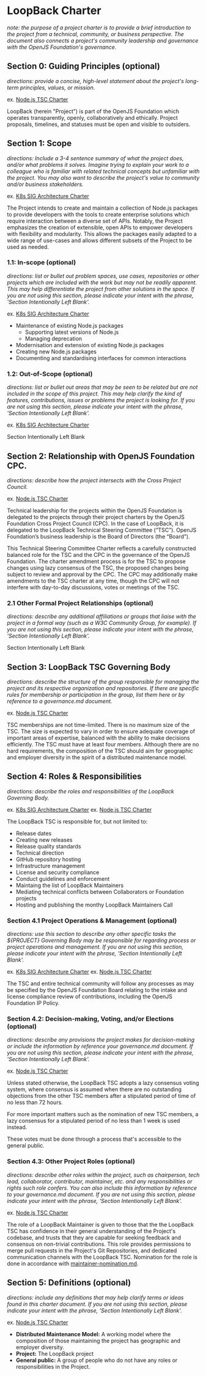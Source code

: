 # LoopBack Charter

_note: the purpose of a project charter is to provide a brief introduction_
_to the project from a technical, community, or business perspective. The_
_document also connects a project's community leadership and governance with the_
_OpenJS Foundation's governance._

## Section 0: Guiding Principles (optional)

_directions: provide a concise, high-level statement about_
_the project's long-term principles, values, or mission._

ex. [Node.js TSC Charter](https://github.com/nodejs/TSC/blob/HEAD/TSC-Charter.md#section-1-guiding-principle)

LoopBack (herein "Project") is part of the OpenJS Foundation which operates
transparently, openly, collaboratively and ethically. Project proposals,
timelines, and statuses must be open and visible to outsiders.

## Section 1: Scope

_directions: Include a 3-4 sentence summary of what the project does,_
_and/or what problems it solves. Imagine trying to explain your work_
_to a colleague who is familiar with related technical concepts but unfamiliar_
_with the project. You may also want to describe the project's value to community_
_and/or business stakeholders._

ex. [K8s SIG Architecture Charter](https://github.com/kubernetes/community/blob/HEAD/sig-architecture/charter.md#scope)

The Project intends to create and maintain a collection of Node.js packages to
provide developers with the tools to create enterprise solutions which require
interaction between a diverse set of APIs. Notably, the Project emphasizes the
creation of extensible, open APIs to empower developers with flexibility and
modularity. This allows the packages easily adapted to a wide range of
use-cases and allows different subsets of the Project to be used as needed.

### 1.1: In-scope (optional)

_directions: list or bullet out problem spaces, use cases, repositories_
_or other projects which are included with the work but may not be readily_
_apparent. This may help differentiate the project from other solutions in the_
_space. If you are not using this section, please indicate your intent with the_
_phrase, 'Section Intentionally Left Blank'._

ex. [K8s SIG Architecture Charter](https://github.com/kubernetes/community/blob/HEAD/sig-architecture/charter.md#in-scope)

- Maintenance of existing Node.js packages
  - Supporting latest versions of Node.js
  - Managing deprecation
- Modernisation and extension of existing Node.js packages
- Creating new Node.js packages
- Documenting and standardising interfaces for common interactions

### 1.2: Out-of-Scope (optional)

_directions: list or bullet out areas that may be seen to be related but are_
_not included in the scope of this project. This may help clarify the kind of_
_features, contributions, issues or problems the project is looking for._
_If you are not using this section, please indicate your intent with the_
_phrase, 'Section Intentionally Left Blank'._

ex. [K8s SIG Architecture Charter](https://github.com/kubernetes/community/blob/HEAD/sig-architecture/charter.md#out-of-scope)

Section Intentionally Left Blank

## Section 2: Relationship with OpenJS Foundation CPC.

_directions: describe how the project intersects with the Cross Project_
_Council._

ex. [Node.js TSC Charter](https://github.com/nodejs/TSC/blob/HEAD/TSC-Charter.md#section-2-evolution-of-openjs-foundation-governance)

Technical leadership for the projects within the OpenJS Foundation is delegated
to the projects through their project charters by the OpenJS Foundation Cross
Project Council (CPC). In the case of LoopBack, it is delegated to the LoopBack
Technical Steering Committee (“TSC”). OpenJS Foundation’s business leadership is
the Board of Directors (the “Board”).

This Technical Steering Committee Charter reflects a carefully constructed
balanced role for the TSC and the CPC in the governance of the OpenJS
Foundation. The charter amendment process is for the TSC to propose changes
using lazy consensus of the TSC, the proposed changes being subject to review
and approval by the CPC. The CPC may additionally make amendments to the TSC
charter at any time, though the CPC will not interfere with day-to-day
discussions, votes or meetings of the TSC.

### 2.1 Other Formal Project Relationships (optional)

_directions: describe any additional affiliations or groups that liaise with_
_the project in a formal way (such as a W3C Community Group, for example)._
_If you are not using this section, please indicate your intent with the_
_phrase, 'Section Intentionally Left Blank'._

Section Intentionally Left Blank

## Section 3: LoopBack TSC Governing Body

_directions: describe the structure of the group responsible for managing_
_the project and its respective organization and repositories. If there are_
_specific rules for membership or participation in the group, list them here or_
_by reference to a governance.md document._

ex. [Node.js TSC Charter](https://github.com/nodejs/TSC/blob/HEAD/TSC-Charter.md#section-3-establishment-of-the-tsc)

TSC memberships are not time-limited. There is no maximum size of the TSC. The
size is expected to vary in order to ensure adequate coverage of important areas
of expertise, balanced with the ability to make decisions efficiently. The TSC
must have at least four members. Although there are no hard requirements, the
composition of the TSC should aim for geographic and employer diversity in the
spirit of a distributed maintenance model.

## Section 4: Roles & Responsibilities

_directions: describe the roles and responsibilities of the LoopBack Governing Body._

ex. [K8s SIG Architecture Charter](https://github.com/kubernetes/community/blob/HEAD/sig-architecture/charter.md#roles-and-organization-management)
ex. [Node.js TSC Charter](https://github.com/nodejs/TSC/blob/HEAD/TSC-Charter.md#section-4-responsibilities-of-the-tsc)

The LoopBack TSC is responsible for, but not limited to:

- Release dates
- Creating new releases
- Release quality standards
- Technical direction
- GitHub repository hosting
- Infrastructure management
- License and security compliance
- Conduct guidelines and enforcement
- Maintaing the list of LoopBack Maintainers
- Mediating technical conflicts between Collaborators or Foundation projects
- Hosting and publishing the monthy LoopBack Maintainers Call

### Section 4.1 Project Operations & Management (optional)

_directions: use this section to describe any other specific tasks the_
_${PROJECT} Governing Body may be responsible for regarding process or project_
_operations and management. If you are not using this section, please indicate_
_your intent with the phrase, 'Section Intentionally Left Blank'._

ex. [K8s SIG Architecture Charter](https://github.com/kubernetes/community/blob/HEAD/sig-architecture/charter.md#roles-and-organization-management)
ex. [Node.js TSC Charter](https://github.com/nodejs/TSC/blob/HEAD/TSC-Charter.md#section-5-nodejs-project-operations)

The TSC and entire technical community will follow any processes as may be
specified by the OpenJS Foundation Board relating to the intake and license
compliance review of contributions, including the OpenJS Foundation IP Policy.

### Section 4.2: Decision-making, Voting, and/or Elections (optional)

_directions: describe any provisions the project makes for decision-making_
_or include the information by reference your governance.md document._
_If you are not using this section, please indicate your intent with the_
_phrase, 'Section Intentionally Left Blank'._

ex. [Node.js TSC Charter](https://github.com/nodejs/TSC/blob/HEAD/TSC-Charter.md#section-6-elections)

Unless stated otherwise, the LoopBack TSC adopts a lazy consensus voting system,
where consensus is assumed when there are no outstanding objections from the
other TSC members after a stipulated period of time of no less than 72 hours.

For more important matters such as the nomination of new TSC members, a lazy
consensus for a stipulated period of no less than 1 week is used instead.

These votes must be done through a process that's accessible to the general
public.

### Section 4.3: Other Project Roles (optional)

_directions: describe other roles within the project, such as chairperson,_
_tech lead, collaborator, contributor, maintainer, etc. and any responsibilities or_
_rights such role confers. You can also include this information by_
_reference to your governance.md document._
_If you are not using this section, please indicate your intent with the_
_phrase, 'Section Intentionally Left Blank'._

ex. [Node.js TSC Charter](https://github.com/nodejs/TSC/blob/HEAD/TSC-Charter.md#section-8-project-roles)

The role of a LoopBack Maintainer is given to those that the the LoopBack TSC
has confidence in their general understanding of the Project's codebase, and
trusts that they are capable for seeking feedback and consensus on non-trivial
contributions. This role provides permissions to merge pull requests in the
Project's Git Repositories, and dedicated communication channels with the
LoopBack TSC. Nomination for the role is done in accordance with
[maintainer-nomination.md](./maintainer-nomination.md).

## Section 5: Definitions (optional)

_directions: include any definitions that may help clarify terms or ideas found_
_in this charter document. If you are not using this section, please indicate_
_your intent with the phrase, 'Section Intentionally Left Blank'._

ex. [Node.js TSC Charter](https://github.com/nodejs/TSC/blob/HEAD/TSC-Charter.md#section-9-definitions)

- **Distributed Maintenance Model:** A working model where the composition of
    those maintaining the project has geographic and employer diversity.
- **Project:** The LoopBack project
- **General public:** A group of people who do not have any roles or
    responsibilities in the Project.
